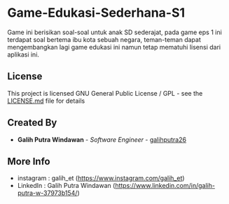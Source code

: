 # Game-Edukasi-Sederhana-S1
Game ini berisikan soal-soal untuk anak SD sederajat, pada game eps 1 ini terdapat soal bertema ibu kota sebuah negara, teman-teman dapat mengembangkan lagi game edukasi ini namun tetap mematuhi lisensi dari aplikasi ini.

## License
This project is licensed GNU General Public License / GPL - see the [LICENSE.md](LICENSE.md) file for details

## Created By
* **Galih Putra Windawan** - *Software Engineer* - [galihputra26](https://github.com/galihputra26)

## More Info
* instagram   : galih_et (https://www.instagram.com/galih_et)
* LinkedIn     : Galih Putra Windawan (https://www.linkedin.com/in/galih-putra-w-37973b154/)

